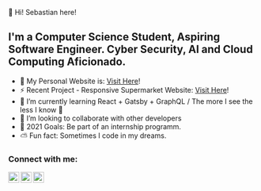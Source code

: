 👋 Hi! Sebastian here! 

## I'm a Computer Science Student, Aspiring Software Engineer. Cyber Security, AI and Cloud Computing Aficionado. 

- 🔭 My Personal Website is: [Visit Here][website]!
- ⚡ Recent Project - Responsive Supermarket Website: [Visit Here][project]!
- 🌱 I’m currently learning React + Gatsby + GraphQL / The more I see the less I know 🤣
- 👯 I’m looking to collaborate with other developers 
- 🥅 2021 Goals: Be part of an internship programm. 
- ⛅ Fun fact: Sometimes I code in my dreams.


### Connect with me:

[<img align="left" alt="codeSTACKr.com" width="22px" src="http://sebastianreyes.me/u/" />][website]
[<img align="left" alt="codeSTACKr | LinkedIn" width="22px" src="https://www.linkedin.com/in/sebastian-reyes-94776b198" />][linkedin]
[<img align="left" alt="codeSTACKr | Instagram" width="22px" src="https://www.instagram.com/sebareyes8/" />][instagram]

<br />

[website]: http://sebastianreyes.me/u/
[project]: http://nellos.com.do/u/
[instagram]: https://www.instagram.com/sebareyes8/
[linkedin]: https://www.linkedin.com/in/sebastian-reyes-94776b198

